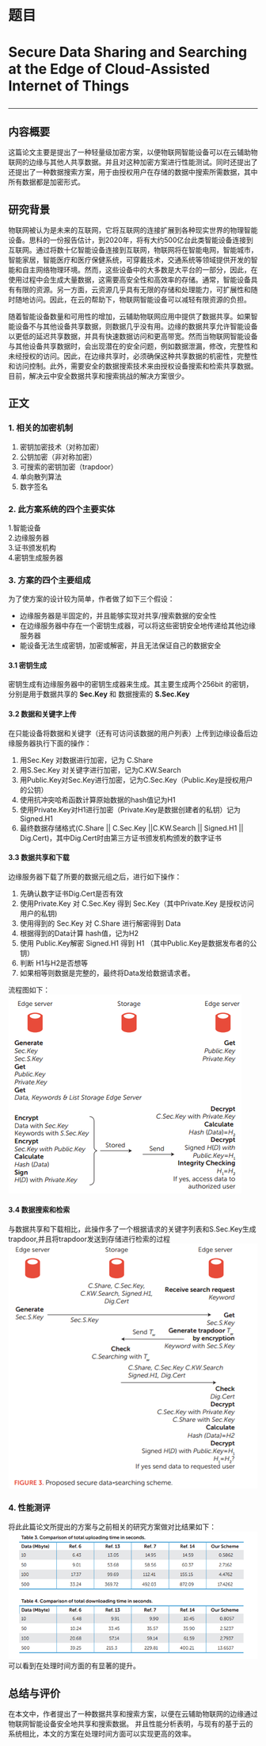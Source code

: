 # 题目
<H1> Secure Data Sharing and Searching at the Edge of Cloud-Assisted Internet of Things

---

## 内容概要
这篇论文主要是提出了一种轻量级加密方案，以便物联网智能设备可以在云辅助物联网的边缘与其他人共享数据。并且对这种加密方案进行性能测试。同时还提出了还提出了一种数据搜索方案，用于由授权用户在存储的数据中搜索所需数据，其中所有数据都是加密形式。

## 研究背景

物联网被认为是未来的互联网，它将互联网的连接扩展到各种现实世界的物理智能设备。思科的一份报告估计，到2020年，将有大约500亿台此类智能设备连接到互联网。通过将数十亿智能设备连接到互联网，物联网将在智能电网，智能城市，智能家居，智能医疗和医疗保健系统，可穿戴技术，交通系统等领域提供开发的智能和自主网络物理环境。然而，这些设备中的大多数是大平台的一部分，因此，在使用过程中会生成大量数据，这需要高安全性和高效率的存储。通常，智能设备具有有限的资源。另一方面，云资源几乎具有无限的存储和处理能力，可扩展性和随时随地访问。因此，在云的帮助下，物联网智能设备可以减轻有限资源的负担。   

随着智能设备数量和可用性的增加，云辅助物联网应用中提供了数据共享。如果智能设备不与其他设备共享数据，则数据几乎没有用。边缘的数据共享允许智能设备以更低的延迟共享数据，并具有快速数据访问和更高带宽。然而当物联网智能设备与其他设备共享数据时，会出现潜在的安全问题，例如数据泄漏，修改，完整性和未经授权的访问。因此，在边缘共享时，必须确保这种共享数据的机密性，完整性和访问控制。此外，需要安全的数据搜索技术来由授权设备搜索和检索共享数据。目前，解决云中安全数据共享和搜索挑战的解决方案很少。

## 正文

### 1. 相关的加密机制
1. 密钥加密技术（对称加密）
2. 公钥加密（非对称加密）
3. 可搜索的密钥加密（trapdoor）
4. 单向散列算法
5. 数字签名

### 2. 此方案系统的四个主要实体

1.智能设备  
2.边缘服务器  
3.证书颁发机构  
4.密钥生成服务器  

### 3. 方案的四个主要组成
为了使方案的设计较为简单，作者做了如下三个假设：
   
- 边缘服务器是半固定的，并且能够实现对共享/搜索数据的安全性  
- 在边缘服务器中存在一个密钥生成器，可以将这些密钥安全地传递给其他边缘服务器  
- 能设备无法生成密钥，加密或解密，并且无法保证自己的数据安全  

#### 3.1 密钥生成 
密钥生成有边缘服务器中的密钥生成器来生成。其主要生成两个256bit 的密钥，分别是用于数据共享的  **Sec.Key** 和 数据搜索的 **S.Sec.Key**

#### 3.2 数据和关键字上传
在只能设备将数据和关键字（还有可访问该数据的用户列表）上传到边缘设备后边缘服务器执行下面的操作：  

1. 用Sec.Key 对数据进行加密，记为 C.Share  
2. 用S.Sec.Key 对关键字进行加密，记为C.KW.Search  
3. 用Public.Key对Sec.Key进行加密，记为C.Sec.Key（Public.Key是授权用户的公钥）  
4. 使用抗冲突哈希函数计算原始数据的hash值记为H1  
5. 使用Private.Key对H1进行加密（Private.Key是数据创建者的私钥）记为Signed.H1  
6. 最终数据存储格式(C.Share || C.Sec.Key ||C.KW.Search || Signed.H1 || Dig.Cert)，其中Dig.Cert时由第三方证书颁发机构颁发的数字证书  


#### 3.3 数据共享和下载
边缘服务器下载了所要的数据元组之后，进行如下操作：

1. 先确认数字证书Dig.Cert是否有效
2. 使用Private.Key 对 C.Sec.Key 得到 Sec.Key（其中Private.Key 是授权访问用户的私钥)
3. 使用得到的 Sec.Key 对 C.Share 进行解密得到 Data
4. 根据得到的Data计算 hash值，记为H2
5. 使用 Public.Key解密 Signed.H1 得到 H1 （其中Public.Key是数据发布者的公钥）
6. 判断 H1与H2是否想等
7. 如果相等则数据是完整的，最终将Data发给数据请求者。

流程图如下：  
![](images/data-share.png)

#### 3.4 数据搜索和检索
与数据共享和下载相比，此操作多了一个根据请求的关键字列表和S.Sec.Key生成trapdoor,并且将trapdoor发送到存储进行检索的过程
![](images/data-search.png)


### 4. 性能测评
将此此篇论文所提出的方案与之前相关的研究方案做对比结果如下：  
![](images/performance.png)  
可以看到在处理时间方面的有显著的提升。

## 总结与评价
在本文中，作者提出了一种数据共享和搜索方案，以便在云辅助物联网的边缘通过物联网智能设备安全地共享和搜索数据。 并且性能分析表明，与现有的基于云的系统相比，本文的方案在处理时间方面可以实现更高的效率。 



